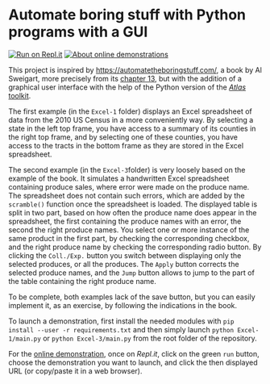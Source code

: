 # Automate boring stuff with Python programs with a GUI

[![Run on Repl.it](https://q37.info/s/kpm7xhfm.png)](https://q37.info/s/kk9xhnnf)  [![About online demonstrations](https://img.shields.io/badge/about-online%20demonstrations-informational)](https://q37.info/s/sssznrb4)

This project is inspired by https://automatetheboringstuff.com/, a book by Al Sweigart, more precisely from its [chapter 13](https://automatetheboringstuff.com/2e/chapter13/), but with the addition of a graphical user interface with the help of the Python version of the [*Atlas* toolkit](https://atlastk.org).

The first example  (in the `Excel-1` folder) displays an Excel spreadsheet of data from the 2010 US Census in a more conveniently way. By selecting a state in the left top frame, you have access to a summary of its counties in the right top frame, and by selecting one of these counties, you have access to the tracts in the bottom frame as they are stored in the Excel spreadsheet.

The second example (in the `Excel-3`folder) is very loosely based on the example of the book. It simulates a handwritten Excel spreadsheet containing produce sales, where error were made on the produce name. The spreadsheet does not contain such errors, which are added by the `scramble()` function once the spreadsheet is loaded. The displayed table is split in two part, based on how often the produce name does appear in the spreadsheet, the first containing the produce names with an error, the second the right produce names. You select one or more instance of the same product in the first part, by checking the corresponding checkbox, and the right produce name by checking the corresponding radio button. By clicking the `Coll./Exp.` button you switch between displaying only the selected produces, or all the produces. The `Apply` button corrects the selected produce names, and the `Jump` button allows to jump to the part of the table containing the right produce name.

To be complete, both examples lack of the save button, but you can easily implement it, as an exercise, by following the indications in the book.

To launch a demonstration, first install the needed modules with `pip install --user -r requirements.txt` and then simply launch `python Excel-1/main.py` or `python Excel-3/main.py` from the root folder of the repository.

For the [online demonstration](https://q37.info/s/kk9xhnnf), once on *Repl.it*, click on the green `run` button, choose the demonstration you want to launch, and click the then displayed URL (or copy/paste it in a web browser).
